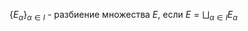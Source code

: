 $\{E_{\alpha}\}_{\alpha \in I}$ - разбиение множества $E$, если $E = \bigsqcup_{\alpha \in I} E_\alpha$





